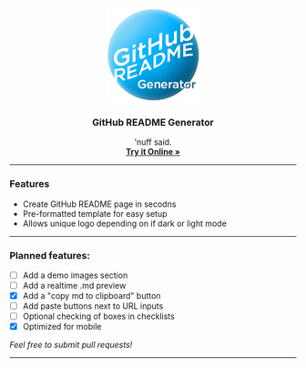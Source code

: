 <br>

<p align="center">
 <img src="https://github.com/ssambender/GhRM-Generator/blob/main/GhRM.png?raw=true" alt="GitHub README Generator Logo" height="165">
</p>

<h3 align="center">GitHub README Generator</h3>

<p align="center">
'nuff said.
 <br>
 <a href="https://ssambender.github.io/GhRM-Generator/"><strong>Try it Online »</strong></a>
</p>

___

### Features
- Create GitHub README page in secodns
- Pre-formatted template for easy setup
- Allows unique logo depending on if dark or light mode

---


### Planned features:
- [ ] Add a demo images section
- [ ] Add a realtime .md preview
- [X] Add a "copy md to clipboard" button
- [ ] Add paste buttons next to URL inputs
- [ ] Optional checking of boxes in checklists
- [X] Optimized for mobile

_Feel free to submit pull requests!_

---

